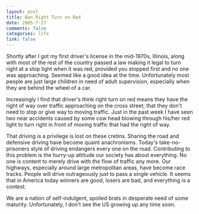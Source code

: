 ```yaml
--- 
layout: post
title: Ban Right Turn on Red
date: 2005-7-27
comments: false
categories: life
link: false
---
```

Shortly after I got my first driver's license in the mid-1970s, Illinois, along with most of the rest of the country passed a law making it legal to turn right at a stop light when it was red, provided you stopped first and no one was approaching. Seemed like a good idea at the time. Unfortunately most people are just large children in need of adult supervision, especially when they are behind the wheel of a car.

Increasingly I find that driver's think right turn on red means they have the right of way over traffic approaching on the cross street; that they don't need to stop or give way to moving traffic. Just in the past week I have seen two near accidents caused by some cow head blowing through his/her red light to turn right in front of moving traffic that had the right of way.

That driving is a privilege is lost on these cretins. Sharing the road and defensive driving have become quaint anachronisms. Today's take-no-prisoners style of driving endangers every one on the road. Contributing to this problem is the hurry-up attitude our society has about everything. No one is content to merely drive with the flow of traffic any more. Our highways, especially around large metropolitan areas, have become race tracks. People will drive outrageously just to pass a single vehicle. It seems that in America today winners are good, losers are bad, and everything is a contest.

We are a nation of self-indulgent, spoiled brats in desperate need of some maturity. Unfortunately, I don't see the US growing up any time soon.
